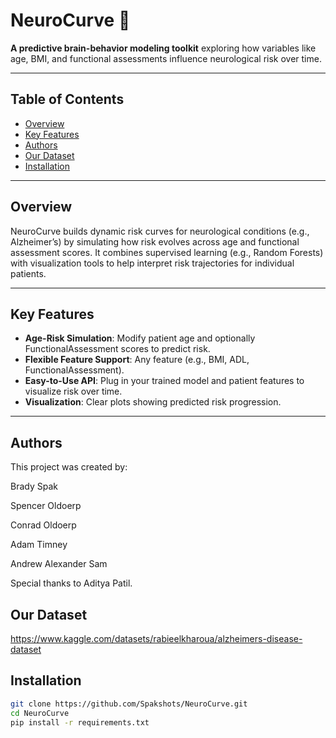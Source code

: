 # NeuroCurve 🧠

**A predictive brain-behavior modeling toolkit** exploring how variables like age, BMI, and functional assessments influence neurological risk over time.

---

## Table of Contents
- [Overview](#overview)
- [Key Features](#key-features)
- [Authors](#authors)
- [Our Dataset](#our-dataset)
- [Installation](#installation)

---

## Overview
NeuroCurve builds dynamic risk curves for neurological conditions (e.g., Alzheimer’s) by simulating how risk evolves across age and functional assessment scores. It combines supervised learning (e.g., Random Forests) with visualization tools to help interpret risk trajectories for individual patients.

---

## Key Features
- **Age-Risk Simulation**: Modify patient age and optionally FunctionalAssessment scores to predict risk.
- **Flexible Feature Support**: Any feature (e.g., BMI, ADL, FunctionalAssessment).
- **Easy-to-Use API**: Plug in your trained model and patient features to visualize risk over time.
- **Visualization**: Clear plots showing predicted risk progression.

---

## Authors
This project was created by:

Brady Spak

Spencer Oldoerp

Conrad Oldoerp

Adam Timney

Andrew Alexander Sam

Special thanks to Aditya Patil.

## Our Dataset
https://www.kaggle.com/datasets/rabieelkharoua/alzheimers-disease-dataset

## Installation
```bash
git clone https://github.com/Spakshots/NeuroCurve.git
cd NeuroCurve
pip install -r requirements.txt


